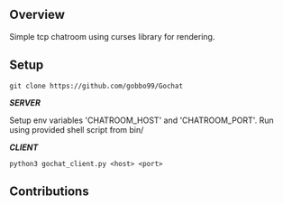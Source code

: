 ## Overview
Simple tcp chatroom using curses library for rendering.
##  Setup
```git clone https://github.com/gobbo99/Gochat```

***SERVER***

Setup env variables 'CHATROOM_HOST' and 'CHATROOM_PORT'.
Run using provided shell script from bin/

***CLIENT***

```python3 gochat_client.py <host> <port>```

## Contributions

